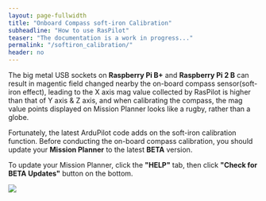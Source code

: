 ```yaml
---
layout: page-fullwidth
title: "Onboard Compass soft-iron Calibration"
subheadline: "How to use RasPilot"
teaser: "The documentation is a work in progress..."
permalink: "/softiron_calibration/"
header: no
---
```


The big metal USB sockets on <strong>Raspberry Pi B+</strong> and <strong>Raspberry Pi 2 B</strong> can result in magentic field changed nearby the on-board compass sensor(soft-iron effect), leading to the X axis mag value collected by RasPilot is higher than that of Y axis & Z axis, and when calibrating the compass, the mag value points displayed on Mission Planner looks like a rugby, rather than a globe.

Fortunately, the latest ArduPilot code adds on the soft-iron calibration function. Before conducting the on-board compass calibration, you should update your <strong>Mission Planner</strong> to the latest <strong>BETA</strong> version.

To update your Mission Planner, click the <strong>"HELP"</strong> tab, then click <strong>"Check for BETA Updates"</strong> button on the bottom.

<img src="{{ site.url }}/images/pages_update_mp.png">
